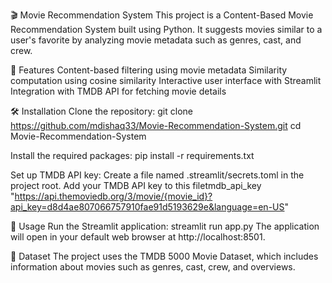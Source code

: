 🎬 Movie Recommendation System
This project is a Content-Based Movie Recommendation System built using Python. It suggests movies similar to a user's favorite by analyzing movie metadata such as genres, cast, and crew.

📌 Features
Content-based filtering using movie metadata
Similarity computation using cosine similarity
Interactive user interface with Streamlit
Integration with TMDB API for fetching movie details

🛠️ Installation
Clone the repository:
git clone https://github.com/mdishaq33/Movie-Recommendation-System.git
cd Movie-Recommendation-System

Install the required packages:
pip install -r requirements.txt

Set up TMDB API key:
Create a file named .streamlit/secrets.toml in the project root.
Add your TMDB API key to this filetmdb_api_key "https://api.themoviedb.org/3/movie/{movie_id}?api_key=d8d4ae807066757910fae91d5193629e&language=en-US"

🚀 Usage
Run the Streamlit application:
streamlit run app.py
The application will open in your default web browser at http://localhost:8501.

📂 Dataset
The project uses the TMDB 5000 Movie Dataset, which includes information about movies such as genres, cast, crew, and overviews.
